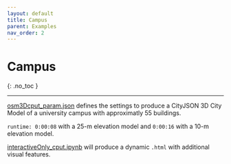 ```yaml
---
layout: default
title: Campus
parent: Examples
nav_order: 2
---
```


# Campus
{: .no_toc }

---

[osm3Dcput_param.json](https://github.com/AdrianKriger/osm_LoD1_3DCityModel/blob/main/village_campus/extra/osm3Dcput_param.json) defines the settings to produce a CityJSON 3D City Model of a university campus with approximatly 55 buildings. 

`runtime: 0:00:08` with a 25-m elevation model and `0:00:16` with a 10-m elevation model.

[interactiveOnly_cput.ipynb](https://github.com/AdrianKriger/osm_LoD1_3DCityModel/blob/main/village_campus/extra/interactiveOnly_cput.ipynb) will produce a dynamic `.html` with additional visual features. 
